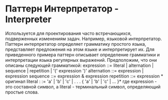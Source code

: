 Паттерн Интерпретатор -  Interpreter
====================================
Используется для проектирования часто встречающихся, подверженных изменениям задач.
Например, языковой интерпретатор. 
Паттерн интерпретатор определяет грамматику простого языка, представляет 
предложения на этом языке и интерпретирует их. Для приведенного примера паттерн 
описывает определение грамматики и интерпретации языка регулярных выражений. 
Предположим, что они описаны следующей грамматикой: 
 expression  ::= literal | alternation | sequence | repetition | '(' expression ')' 
 alternation ::= expression | expression 
 sequence    ::= expression & expression 
 repetition   ::= expression * оригинал 
 literal : := 'a' | 'b' | 'c' | . . . { 'a' | 'b' | 'c' | ... }*
 где expression - это составной символ, a literal - терминальный символ, определяющий простые слова.